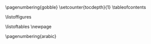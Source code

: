 \pagenumbering{gobble}
\setcounter{tocdepth}{1}
\tableofcontents

\listoffigures

\listoftables
\newpage

\pagenumbering{arabic}
